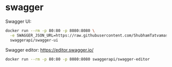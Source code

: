 # swagger

Swagger UI:
```bash
docker run --rm -p 80:80 -p 8080:8080 \
  -e SWAGGER_JSON_URL=https://raw.githubusercontent.com/ShubhamTatvamasi/swagger/master/swagger.yml \
  swaggerapi/swagger-ui
```

Swagger editor: https://editor.swagger.io/
```bash
docker run --rm -p 80:80 -p 8080:8080 swaggerapi/swagger-editor
```
